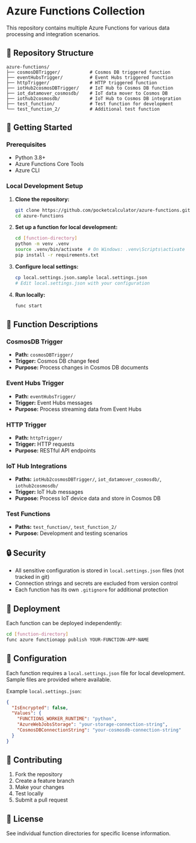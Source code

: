 # Azure Functions Collection

This repository contains multiple Azure Functions for various data processing and integration scenarios.

## 📁 Repository Structure

```
azure-functions/
├── cosmosDBTrigger/           # Cosmos DB triggered function
├── eventHubsTrigger/          # Event Hubs triggered function  
├── httpTrigger/               # HTTP triggered function
├── iotHub2cosmosDBTrigger/    # IoT Hub to Cosmos DB function
├── iot_datamover_cosmosdb/    # IoT data mover to Cosmos DB
├── iothub2cosmosdb/           # IoT Hub to Cosmos DB integration
├── test_function/             # Test function for development
└── test_function_2/           # Additional test function
```

## 🚀 Getting Started

### Prerequisites
- Python 3.8+
- Azure Functions Core Tools
- Azure CLI

### Local Development Setup

1. **Clone the repository:**
   ```bash
   git clone https://github.com/pocketcalculator/azure-functions.git
   cd azure-functions
   ```

2. **Set up a function for local development:**
   ```bash
   cd [function-directory]
   python -m venv .venv
   source .venv/bin/activate  # On Windows: .venv\Scripts\activate
   pip install -r requirements.txt
   ```

3. **Configure local settings:**
   ```bash
   cp local.settings.json.sample local.settings.json
   # Edit local.settings.json with your configuration
   ```

4. **Run locally:**
   ```bash
   func start
   ```

## 🔧 Function Descriptions

### CosmosDB Trigger
- **Path:** `cosmosDBTrigger/`
- **Trigger:** Cosmos DB change feed
- **Purpose:** Process changes in Cosmos DB documents

### Event Hubs Trigger  
- **Path:** `eventHubsTrigger/`
- **Trigger:** Event Hubs messages
- **Purpose:** Process streaming data from Event Hubs

### HTTP Trigger
- **Path:** `httpTrigger/`
- **Trigger:** HTTP requests
- **Purpose:** RESTful API endpoints

### IoT Hub Integrations
- **Paths:** `iotHub2cosmosDBTrigger/`, `iot_datamover_cosmosdb/`, `iothub2cosmosdb/`
- **Trigger:** IoT Hub messages
- **Purpose:** Process IoT device data and store in Cosmos DB

### Test Functions
- **Paths:** `test_function/`, `test_function_2/`
- **Purpose:** Development and testing scenarios

## 🔒 Security

- All sensitive configuration is stored in `local.settings.json` files (not tracked in git)
- Connection strings and secrets are excluded from version control
- Each function has its own `.gitignore` for additional protection

## 🚢 Deployment

Each function can be deployed independently:

```bash
cd [function-directory]
func azure functionapp publish YOUR-FUNCTION-APP-NAME
```

## 📝 Configuration

Each function requires a `local.settings.json` file for local development. Sample files are provided where available.

Example `local.settings.json`:
```json
{
  "IsEncrypted": false,
  "Values": {
    "FUNCTIONS_WORKER_RUNTIME": "python",
    "AzureWebJobsStorage": "your-storage-connection-string",
    "CosmosDBConnectionString": "your-cosmosdb-connection-string"
  }
}
```

## 🤝 Contributing

1. Fork the repository
2. Create a feature branch
3. Make your changes
4. Test locally
5. Submit a pull request

## 📄 License

See individual function directories for specific license information.